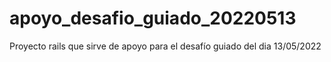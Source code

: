 # apoyo_desafio_guiado_20220513
Proyecto rails que sirve de apoyo para el desafío guiado del dia 13/05/2022
